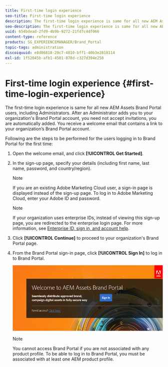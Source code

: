 ```yaml
---
title: First-time login experience
seo-title: First-time login experience
description: The first-time login experience is same for all new AEM Assets Brand Portal users, including Administrators. After an Administrator adds you to your organization's Brand Portal account, you need not accept invitations, you are automatically added. You receive a welcome email that contains a link to your organization’s Brand Portal account.
seo-description: The first-time login experience is same for all new AEM Assets Brand Portal users, including Administrators. After an Administrator adds you to your organization's Brand Portal account, you need not accept invitations, you are automatically added. You receive a welcome email that contains a link to your organization’s Brand Portal account.
uuid: 654bdead-2fd9-4b9b-9272-21fd7c4df066
content-type: reference
products: SG_EXPERIENCEMANAGER/Brand_Portal
topic-tags: administration
discoiquuid: e8d06818-29c7-4810-bff1-40b3e2818114
exl-id: 1f52045b-afb1-4501-878d-c327d394e258
---
```

# First-time login experience {#first-time-login-experience}

The first-time login experience is same for all new AEM Assets Brand Portal users, including Administrators. After an Administrator adds you to your organization's Brand Portal account, you need not accept invitations, you are automatically added. You receive a welcome email that contains a link to your organization’s Brand Portal account.

Following are the steps to be performed for the users logging in to Brand Portal for the first time:

1. Open the welcome email, and click **[!UICONTROL Get Started]**.

1. In the sign-up page, specify your details (including first name, last name, password, and country/region).
   >[!NOTE]
   >
   >If you are an existing Adobe Marketing Cloud user, a sign-in page is displayed instead of the sign-up page. To log in to Adobe Marketing Cloud, enter your Adobe ID and password.

   >[!NOTE]
   >
   >If your organization uses enterprise IDs, instead of viewing this sign-up page, you are redirected to the enterprise login page. For more information, see [Enterprise ID, sign in, and account help](https://helpx.adobe.com/in/enterprise/kb/enterprise-id-faq.html).

1. Click **[!UICONTROL Continue]** to proceed to your organization's Brand Portal page.
1. From the Brand Portal sign-in page, click **[!UICONTROL Sign In]** to log in to Brand Portal.

   ![Brand Portal Sign in page](assets/signin-onboarding.png)

   >[!NOTE]
   >
   >You cannot access Brand Portal if you are not associated with any product profile. To be able to log in to Brand Portal, you must be associated with at least one AEM product profile.
